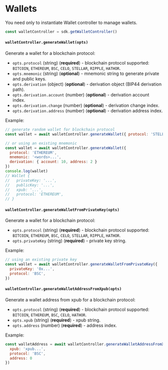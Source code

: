 # Wallets

You need only to instantiate Wallet controller to manage wallets.
```js
const walletController = sdk.getWalletController()
```

#### `walletController.generateWallet(opts)`

Generate a wallet for a blockchain protocol:
* `opts.protocol` (string) (__required__) - blockchain protocol supported: `BITCOIN`, `ETHEREUM`, `BSC`, `CELO`, `STELLAR`, `RIPPLE`, `HATHOR`.
* `opts.mnemonic` (string) (__optional__) - mnemonic string to generate private and public keys.
* `opts.derivation` (object) (__optional__) - derivation object (BIP44 derivation path).
* `opts.derivation.account` (number) (__optional__) - derivation account index.
* `opts.derivation.change` (number) (__optional__) - derivation change index.
* `opts.derivation.address` (number) (__optional__) - derivation address index.

Example:
```js
// generate random wallet for blockchain protocol
const wallet = await walletController.generateWallet({ protocol: 'STELLAR' })

// or using an existing mnemonic
const wallet = await walletController.generateWallet({
  protocol: 'ETHEREUM',
  mnemonic: '<words>...',
  derivation: { account: 10, address: 2 }
})
console.log(wallet)
// Wallet {
//   privateKey: '...',
//   publicKey: '...',
//   xpub: '...',
//   protocol: 'ETHEREUM',
// }
```

#### `walletController.generateWalletFromPrivateKey(opts)`

Generate a wallet for a blockchain protocol:
* `opts.protocol` (string) (__required__) - blockchain protocol supported: `BITCOIN`, `ETHEREUM`, `BSC`, `CELO`, `STELLAR`, `RIPPLE`, `HATHOR`.
* `opts.privateKey` (string) (__required__) - private key string.

Example:
```js
// using an existing private key
const wallet = await walletController.generateWalletFromPrivateKey({
  privateKey: '0x...',
  protocol: 'BSC',
})
```

#### `walletController.generateWalletAddressFromXpub(opts)`

Generate a wallet address from xpub for a blockchain protocol:
* `opts.protocol` (string) (__required__) - blockchain protocol supported: `BITCOIN`, `ETHEREUM`, `BSC`, `CELO`, `HATHOR`.
* `opts.xpub` (string) (__required__) - xpub string.
* `opts.address` (number) (__required__) - address index.

Example:
```js
const walletAddress = await walletController.generateWalletAddressFromXpub({
  xpub: 'xpub...',
  protocol: 'BSC',
  address: 0
})
```
